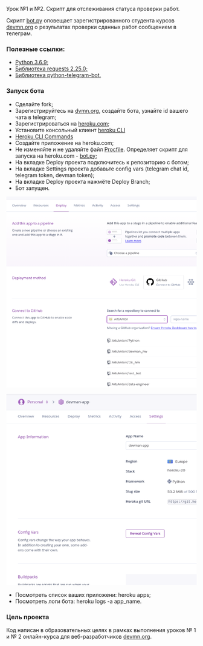  Урок №1 и №2. Скрипт для отслеживания статуса проверки работ. 

Скрипт [bot.py](https://github.com/ArtsAnton/devman_hw/blob/main/bot/les_1/bot.py) оповещает зарегистрированного студента курсов [devmn.org](https://dvmn.org/modules/chat-bots/) 
о результатах проверки сданных работ сообщением в телеграм.

### Полезные ссылки:
* [Python 3.6.9;](https://www.python.org/downloads/)
* [Библиотека requests 2.25.0;](https://requests.readthedocs.io/en/master/)
* [Библиотека python-telegram-bot.](https://github.com/python-telegram-bot/python-telegram-bot#installing)

### Запуск бота
* Сделайте fork;
* Зарегистрируйтесь на [dvmn.org](https://dvmn.org), создайте бота, узнайте id вашего чата в telegram;  
* Зарегистрироваться на [heroku.com](https://www.heroku.com);
* Установите консольный клиент [heroku CLI](https://devcenter.heroku.com/articles/heroku-cli#download-and-install)
* [Heroku CLI Commands](https://devcenter.heroku.com/articles/heroku-cli-commands)
* Создайте приложение на heroku.com;
* Не изменяйте и не удаляйте файл [Procfile](https://github.com/ArtsAnton/test_bot/blob/main/Procfile). Определяет скрипт для запуска на heroku.com - [bot.py](https://github.com/ArtsAnton/test_bot/blob/main/bot.py);   
* На вкладке  Deploy проекта подключитесь к репозиторию с ботом;
* На вкладке Settings проекта добавьте config vars (telegram chat id, telegram token, devman token);
* На вкладке Deploy проекта нажмёте Deploy Branch;
* Бот запущен.

![images1](https://github.com/ArtsAnton/test_bot/blob/main/images/connect.png)

![images2](https://github.com/ArtsAnton/test_bot/blob/main/images/vars.png)

* Посмотреть список ваших приложени: heroku apps;
* Посмотреть логи бота: heroku logs -a app_name.


### Цель проекта

Код написан в образовательных целях в рамках выполнения уроков № 1 и № 2 онлайн-курса для веб-разработчиков [devmn.org](https://dvmn.org/modules/chat-bots/).
